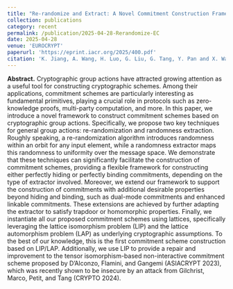 ```yaml
---
title: "Re-randomize and Extract: A Novel Commitment Construction Framework Based on Group Actions"
collection: publications
category: recent
permalink: /publication/2025-04-28-Rerandomize-EC
date: 2025-04-28
venue: 'EUROCRYPT'
paperurl: 'https://eprint.iacr.org/2025/400.pdf'
citation: 'K. Jiang, A. Wang, H. Luo, G. Liu, G. Tang, Y. Pan and X. Wang. Re-randomize and Extract: A Novel Commitment Construction Framework Based on Group Actions. In: Fehr, S., Fouque, PA. (eds) Advances in Cryptology – EUROCRYPT 2025. EUROCRYPT 2025. Lecture Notes in Computer Science, vol 15602. Springer, Cham. https://doi.org/10.1007/978-3-031-91124-8_5'
---
```

**Abstract.** Cryptographic group actions have attracted growing attention as a useful tool for constructing cryptographic schemes. Among their applications, commitment schemes are particularly interesting as fundamental primitives, playing a crucial role in protocols such as zero-knowledge proofs, multi-party computation, and more.
In this paper, we introduce a novel framework to construct commitment schemes based on cryptographic group actions. Specifically, we propose two key techniques for general group actions: re-randomization and randomness extraction. Roughly speaking, a re-randomization algorithm introduces randomness within an orbit for any input element, while a randomness extractor maps this randomness to uniformity over the message space. We demonstrate that these techniques can significantly facilitate the construction of commitment schemes, providing a flexible framework for constructing either perfectly hiding or perfectly binding commitments, depending on the type of extractor involved. Moreover, we extend our framework to support the construction of commitments with additional desirable properties beyond hiding and binding, such as dual-mode commitments and enhanced linkable commitments. These extensions are achieved by further adapting the extractor to satisfy trapdoor or homomorphic properties. Finally, we instantiate all our proposed commitment schemes using lattices, specifically leveraging the lattice isomorphism problem (LIP) and the lattice automorphism problem (LAP) as underlying cryptographic assumptions. To the best of our knowledge, this is the first commitment scheme construction based on LIP/LAP. Additionally, we use LIP to provide a repair and improvement to the tensor isomorphism-based non-interactive commitment scheme proposed by D’Alconzo, Flamini, and Gangemi (ASIACRYPT 2023), which was recently shown to be insecure by an attack from Gilchrist, Marco, Petit, and Tang (CRYPTO 2024).
